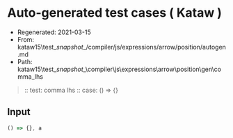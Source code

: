 # Auto-generated test cases ( Kataw )
- Regenerated: 2021-03-15
- From: kataw15\test\__snapshot__/compiler/js/expressions/arrow/position/autogen.md
- Path: kataw15\test\__snapshot__\compiler\js\expressions\arrow\position\gen\comma_lhs
> :: test: comma lhs
> :: case: () => {}
## Input

`````js
() => {}, a
`````
